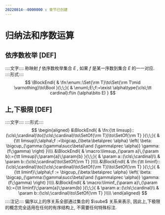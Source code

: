 ```yaml
---
20220814--0000000 : 章节已创建
---
```

# 归纳法和序数运算
## 依序数枚举 [DEF]
::::文字::::
称映射 $f$ 依序数枚举集合 $E$ , 如果 $f$ 是某一序数到集合 $E$ 的一一对应. 
::::形式::::
$$
\BlockEndl{
    & \fn:\enum::\Set{\rm T}\to\Set{\rm T\mid \varnothing}\to\Bool
}{\;\;}{
    & \enum\;E\;f:=\exist \alpha\type{\cls\;\tt cardinal}:f\in (\alpha\bito E)
}
$$


## 上,下极限 [DEF]
::::文字::::
::::形式::::
$$
\begin{aligned}
&\BlockEndl{
    & \fn:{\tt limsup}::
        (\cls\;\cardinal)\to((\cls\;\cardinal)\to\SetOf{\rm T})\to\SetOf{\rm T}
}{\;\;}{
    & {\tt limsup}\;\alpha\;f
    :=\bigcap_{\beta:\beta\prec \alpha}
    \left(
        \beta:
            \bigcup_{\gamma:(\gamma\succ\beta)\and (\gamma\prec \alpha)}
            \gamma:(f\;\gamma)
    \right)
}\\\\
&\BlockEndl{
    & \macro:\limsup_{\param a}\,{\param b}:={\tt limsup}\;\param{a}\;\param{b}
}{\;\;}{
    & \param a::(\cls\;\cardinal)\\
    & \param b::(\cls\;\cardinal)\to\SetOf{\rm T}
}\\\\
&\BlockEndl{
    & \fn:{\tt liminf}::
        (\cls\;\cardinal)\to((\cls\;\cardinal)\to\SetOf{\rm T})\to\SetOf{\rm T}
}{\;\;}{
    & {\tt liminf}\;\alpha\;f
    := \bigcup_{\beta:\beta\prec \alpha}
    \left(
        \beta:
            \bigcap_{\gamma:(\gamma\succ\beta)\and (\gamma\prec \alpha)}
            \gamma:(f\;\gamma)
    \right)
}\\\\
&\BlockEndl{
    & \macro:\liminf_{\param a}\,{\param b}:={\tt liminf}\;\param{a}\;\param{b}
}{\;\;}{
    & \param a::(\cls\;\cardinal)\\
    & \param b::(\cls\;\cardinal)\to\SetOf{\rm T}
}\\\\
\end{aligned}
$$
::::注记::::
偏序以上的序关系全部通过集合的 $\sube$ 关系来表示, 因此上,下极限的概念完全适用在任何的有序结构上, 不需要任何特殊标注. 
